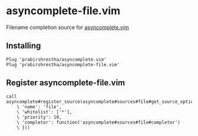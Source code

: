 # asyncomplete-file.vim

Filename completion source for [asyncomplete.vim](https://github.com/prabirshrestha/asyncomplete.vim)

## Installing

```vim
Plug 'prabirshrestha/asyncomplete.vim'
Plug 'prabirshrestha/asyncomplete-file.vim'
```

## Register asyncomplete-file.vim

```vim
call asyncomplete#register_source(asyncomplete#sources#file#get_source_options({
    \ 'name': 'file',
    \ 'whitelist': ['*'],
    \ 'priority': 10,
    \ 'completor': function('asyncomplete#sources#file#completor')
    \ }))
```
